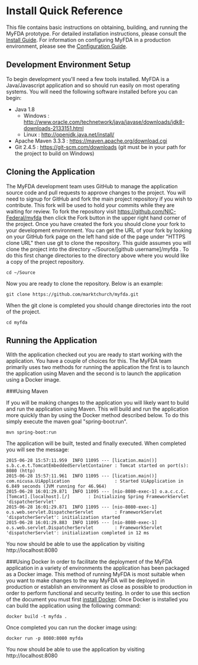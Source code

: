 Install Quick Reference
=======================

This file contains basic instructions on obtaining, building, and running the MyFDA prototype.
For detailed installation instructions, please consult the [Install Guide](docs/Install%20Guide.md).
For information on configuring MyFDA in a production environment, please see the [Configuration Guide](docs/Configuration%20Guide.md).

Development Environment Setup
-----------------------------

To begin development you'll need a few tools installed.  MyFDA is a Java/Javascript application and so 
should run easily on most operating systems.  You will need the following software installed before you 
can begin:

* Java 1.8
  * Windows : http://www.oracle.com/technetwork/java/javase/downloads/jdk8-downloads-2133151.html
  * Linux : http://openjdk.java.net/install/
* Apache Maven 3.3.3 : https://maven.apache.org/download.cgi
* Git 2.4.5 : https://git-scm.com/downloads (git must be in your path for the project to build on Windows)

Cloning the Application
-----------------------

The MyFDA development team uses GitHub to manage the application source code and pull requests to approve 
changes to the project.  You will need to signup for GitHub and fork the main project repository if you 
wish to contribute.  This fork will be used to hold your commits while they are waiting for review.  To 
fork the repository visit https://github.com/NIC-Federal/myfda then click the Fork button in the upper 
right hand corner of the project.  Once you have created the fork you should clone your fork to your 
development environment.  You can get the URL of your fork by looking on your GitHub fork page on the left 
hand side of the page under "HTTPS clone URL" then use git to clone the repository.  This guide assumes 
you will clone the project into the directory ~/Source/[github username]/myfda .  To do this first change 
directories to the directory above where you would like a copy of the project repository.

```
cd ~/Source
```

Now you are ready to clone the repository.  Below is an example:

```
git clone https://github.com/marktchurch/myfda.git
```

When the git clone is completed you should change directories into the root of the project.

```
cd myfda
```

Running the Application
-----------------------

With the application checked out you are ready to start working with the application.  You have a couple of 
choices for this.  The MyFDA team primarily uses two methods for running the application the first is to 
launch the application using Maven and the second is to launch the application using a Docker image.

###Using Maven

If you will be making changes to the application you will likely want to build and run the application 
using Maven.  This will build and run the application more quickly than by using the Docker method 
described below.  To do this simply execute the maven goal "spring-boot:run".

```
mvn spring-boot:run
```

The application will be built, tested and finally executed.  When completed you will see the message:

```
2015-06-28 15:57:11.959  INFO 11095 --- [lication.main()] s.b.c.e.t.TomcatEmbeddedServletContainer : Tomcat started on port(s): 8080 (http)
2015-06-28 15:57:11.961  INFO 11095 --- [lication.main()] com.nicusa.UiApplication                 : Started UiApplication in 6.849 seconds (JVM running for 46.964)
2015-06-28 16:01:29.871  INFO 11095 --- [nio-8080-exec-1] o.a.c.c.C.[Tomcat].[localhost].[/]       : Initializing Spring FrameworkServlet 'dispatcherServlet'
2015-06-28 16:01:29.871  INFO 11095 --- [nio-8080-exec-1] o.s.web.servlet.DispatcherServlet        : FrameworkServlet 'dispatcherServlet': initialization started
2015-06-28 16:01:29.883  INFO 11095 --- [nio-8080-exec-1] o.s.web.servlet.DispatcherServlet        : FrameworkServlet 'dispatcherServlet': initialization completed in 12 ms
```

You now should be able to use the application by visiting http://localhost:8080

###Using Docker
In order to facilitate the deployment of the MyFDA application in a variety of environments the 
application has been packaged as a Docker image.  This method of running MyFDA is most suitable when you 
want to make changes to the way MyFDA will be deployed in production or establish an environment as close 
as possible to production in order to perform functional and security testing.  In order to use this 
section of the document you must first [install Docker](https://docs.docker.com/installation/).   Once
Docker is installed you can build the application using the following command:

```
docker build -t myfda .
```

Once completed you can run the docker image using:

```
docker run -p 8080:8080 myfda
```

You now should be able to use the application by visiting http://localhost:8080
